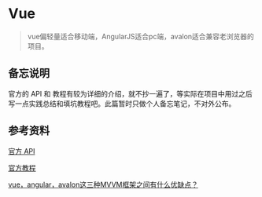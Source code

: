 # Vue

> vue偏轻量适合移动端，AngularJS适合pc端，avalon适合兼容老浏览器的项目。

## 备忘说明

官方的 API 和 教程有较为详细的介绍，就不抄一遍了，等实际在项目中用过之后写一点实践总结和填坑教程吧。此篇暂时只做个人备忘笔记，不对外公布。

## 参考资料

[官方 API](http://cn.vuejs.org/api/)

[官方教程](http://cn.vuejs.org/guide/)

[vue，angular，avalon这三种MVVM框架之间有什么优缺点？](http://www.zhihu.com/question/27791075)